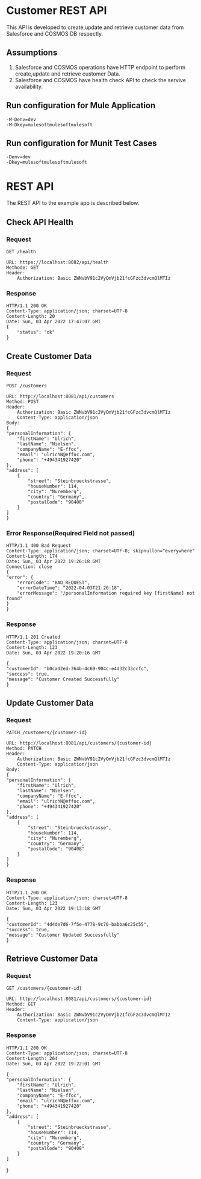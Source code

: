 # Customer REST API

This API is developed to create,update and retrieve customer data from Salesforce and COSMOS DB respectly.


## Assumptions

1. Salesforce and COSMOS operations have HTTP endpoint to perform create,update and retrieve customer Data.
2. Salesforce and COSMOS have health check API to check the servive availability.

## Run configuration for Mule Application

    -M-Denv=dev
	-M-Dkey=mulesoftmulesoftmulesoft

## Run configuration for Munit Test Cases

    -Denv=dev
	-Dkey=mulesoftmulesoftmulesoft

# REST API

The REST API to the example app is described below.

## Check API Health

### Request

`GET /health`

    URL: https://localhost:8082/api/health
	Methode: GET
	Header: 
		Authorization: Basic ZWNvbV91c2VyOmVjb21fcGFzc3dvcmQlMTIz

### Response

	HTTP/1.1 200 OK
	Content-Type: application/json; charset=UTF-8
	Content-Length: 20
	Date: Sun, 03 Apr 2022 17:47:07 GMT	
    {
		"status": "ok"
	}

## Create Customer Data

### Request

`POST /customers`

    URL: http://localhost:8081/api/customers
	Method: POST
	Header: 
		Authorization: Basic ZWNvbV91c2VyOmVjb21fcGFzc3dvcmQlMTIz
		Content-Type: application/json
	Body:
	{
    "personalInformation": {
        "firstName": "Ulrich",
        "lastName": "Nielsen",
        "companyName": "E-ffoc",
        "email": "ulrichN@effoc.com",
        "phone": "+494341927420"
    },
    "address": [
        {
            "street": "Steinbrueckstrasse",
            "houseNumber": 114,
            "city": "Nuremberg",
            "country": "Germany",
            "postalCode": "90408"
        }
    ]
	}
### Error Response(Required Field not passed)

	HTTP/1.1 400 Bad Request
	Content-Type: application/json; charset=UTF-8; skipnullon="everywhere"
	Content-Length: 174
	Date: Sun, 03 Apr 2022 19:26:18 GMT
	Connection: close
	{
    "error": {
        "errorCode": "BAD_REQUEST",
        "errorDateTime": "2022-04-03T21:26:18",
        "errorMessage": "/personalInformation required key [firstName] not found"
    }
	}
### Response

    HTTP/1.1 201 Created
    Content-Type: application/json; charset=UTF-8
	Content-Length: 123
	Date: Sun, 03 Apr 2022 19:20:16 GMT

    {
    "customerId": "b0cad2ed-364b-4c69-904c-e4d32c33ccfc",
    "success": true,
    "message": "Customer Created Successfully"
	}
## Update Customer Data

### Request

`PATCH /customers/{customer-id}`

    URL: http://localhost:8081/api/customers/{customer-id}
	Method: PATCH
	Header: 
		Authorization: Basic ZWNvbV91c2VyOmVjb21fcGFzc3dvcmQlMTIz
		Content-Type: application/json
	Body:
	{
    "personalInformation": {
        "firstName": "Ulrich",
        "lastName": "Nielsen",
        "companyName": "E-ffoc",
        "email": "ulrichN@effoc.com",
        "phone": "+494341927420"
    },
    "address": [
        {
            "street": "Steinbrueckstrasse",
            "houseNumber": 114,
            "city": "Nuremberg",
            "country": "Germany",
            "postalCode": "90408"
        }
    ]
	}
### Response

    HTTP/1.1 200 OK
    Content-Type: application/json; charset=UTF-8
	Content-Length: 123
	Date: Sun, 03 Apr 2022 19:13:18 GMT

    {
    "customerId": "4d4de7d6-7f5e-4778-9c70-babba6c25c55",
    "success": true,
    "message": "Customer Updated Successfully"
	}

## Retrieve Customer Data

### Request

`GET /customers/{customer-id}`

    URL: http://localhost:8081/api/customers/{customer-id}
	Method: GET
	Header: 
		Authorization: Basic ZWNvbV91c2VyOmVjb21fcGFzc3dvcmQlMTIz
		Content-Type: application/json
		
### Response

    HTTP/1.1 200 OK
    Content-Type: application/json; charset=UTF-8
	Content-Length: 264
	Date: Sun, 03 Apr 2022 19:22:01 GMT

    {
    "personalInformation": {
        "firstName": "Ulrich",
        "lastName": "Nielsen",
        "companyName": "E-ffoc",
        "email": "ulrichN@effoc.com",
        "phone": "+494341927420"
    },
    "address": [
        {
            "street": "Steinbrueckstrasse",
            "houseNumber": 114,
            "city": "Nuremberg",
            "country": "Germany",
            "postalCode": "90408"
        }
    ]
}

